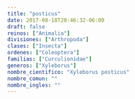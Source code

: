 ```yaml
---
title: "posticus"
date: 2017-08-18T20:46:32-06:00
draft: false
reinos: ["Animalia"]
divisiones: ["Arthropoda"]
clases: ["Insecta"]
ordenes: ["Coleoptera"]
familias: ["Curculionidae"]
generos: ["Xyleborus"]
nombre_cientifico: "Xyleborus posticus"
nombre_comun: ""
nombre_ingles: ""
---
```

